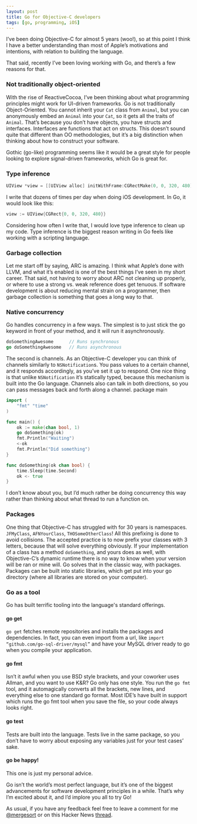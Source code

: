 ```yaml
---
layout: post
title: Go for Objective-C developers
tags: [go, programming, iOS]
---
```


I’ve been doing Objective-C for almost 5 years (woo!), so at this point I think I have a better understanding than most of Apple’s motivations and intentions, with relation to building the language.

That said, recently I’ve been loving working with Go, and there’s a few reasons for that.

### Not traditionally object-oriented

With the rise of ReactiveCocoa, I’ve been thinking about what programming principles might work for UI-driven frameworks. Go is not traditionally Object-Oriented. You cannot inherit your `Cat` class from `Animal`, but you can anonymously embed an `Animal` into your `Cat`, so it gets all the traits of `Animal`. That’s because you don’t have objects, you have structs and interfaces. Interfaces are functions that act on structs. This doesn’t sound quite that different than OO methodologies, but it’s a big distinction when thinking about how to construct your software.

Gothic (go-like) programming seems like it would be a great style for people looking to explore signal-driven frameworks, which Go is great for.

### Type inference

```objective-c
UIView *view = [[UIView alloc] initWithFrame:CGRectMake(0, 0, 320, 480))]
```

I write that dozens of times per day when doing iOS development. In Go, it would look like this:

```go
view := UIView{CGRect{0, 0, 320, 480}}
```

Considering how often I write that, I would love type inference to clean up my code. Type inference is the biggest reason writing in Go feels like working with a scripting language.

### Garbage collection

Let me start off by saying, ARC is amazing. I think what Apple’s done with LLVM, and what it’s enabled is one of the best things I’ve seen in my short career. That said, not having to worry about ARC not cleaning up properly, or where to use a strong vs. weak reference does get tenuous. If software development is about reducing mental strain on a programmer, then garbage collection is something that goes a long way to that.

### Native concurrency

Go handles concurrency in a few ways. The simplest is to just stick the go keyword in front of your method, and it will run it asynchronously.

```go
doSomethingAwesome      // Runs synchronous 
go doSomethingAwesome   // Runs asynchronous
```

The second is channels. As an Objective-C developer you can think of channels similarly to `NSNotification`s. You pass values to a certain channel, and it responds accordingly, as you’ve set it up to respond. One nice thing is that unlike `NSNotification` it’s statically typed, because this mechanism is built into the Go language. Channels also can talk in both directions, so you can pass messages back and forth along a channel. package main

```go
import (
    "fmt" "time"
)

func main() { 
    ok := make(chan bool, 1)
    go doSomething(ok)
    fmt.Println("Waiting")
    <-ok
    fmt.Println("Did something") 
} 

func doSomething(ok chan bool) {
    time.Sleep(time.Second)
    ok <- true
}
```

I don’t know about you, but I’d much rather be doing concurrency this way rather than thinking about what thread to run a function on.

### Packages

One thing that Objective-C has struggled with for 30 years is namespaces. `JFMyClass`, `AFNYourClass`, `THOSomeOtherClass`! All this prefixing is done to avoid collisions. The accepted practice is to now prefix your classes with 3 letters, because that will solve everything obviously. If your implementation of a class has a method `doSomething`, and yours does as well, with Objective-C’s dynamic runtime there is no way to know when your version will be ran or mine will. Go solves that in the classic way, with packages. Packages can be built into static libraries, which get put into your go directory (where all libraries are stored on your computer).

### Go as a tool

Go has built terrific tooling into the language's standard offerings.

#### go get

`go get` fetches remote repositories and installs the packages and dependencies. In fact, you can even import from a url, like `import “github.com/go-sql-driver/mysql”` and have your MySQL driver ready to go when you compile your application.

#### go fmt

Isn’t it awful when you use BSD style brackets, and your coworker uses Allman, and you want to use K&R? Go only has one style. You run the `go fmt` tool, and it automagically converts all the brackets, new lines, and everything else to one standard go format. Most IDE’s have built in support which runs the go fmt tool when you save the file, so your code always looks right.

#### go test

Tests are built into the language. Tests live in the same package, so you don’t have to worry about exposing any variables just for your test cases’ sake.

#### go be happy!

This one is just my personal advice.

Go isn’t the world’s most perfect language, but it’s one of the biggest advancements for software development principles in a while. That’s why I’m excited about it, and I’d implore you all to try Go!

As usual, if you have any feedback feel free to leave a comment for me [@mergesort](https://www.twitter.com/mergesort) or on this Hacker News [thread](https://news.ycombinator.com/item?id=7226218).